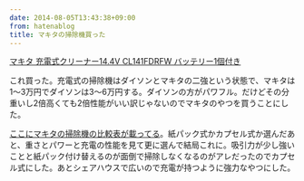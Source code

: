 ```yaml
---
date: 2014-08-05T13:43:38+09:00
from: hatenablog
title: マキタの掃除機買った
---
```


<p></p><a href="http://www.amazon.co.jp/exec/obidos/ASIN/B003DJ1JQE/r7kamura07-22/">マキタ 充電式クリーナー14.4V CL141FDRFW バッテリー1個付き</a>

<p>これ買った。充電式の掃除機はダイソンとマキタの二強という状態で、マキタは1〜3万円でダイソンは3〜6万円する。ダイソンの方がパワフル。だけどその分重いし2倍高くても2倍性能がいい訳じゃないのでマキタのやつを買うことにした。</p>

<p><a href="http://www.kpt.co.jp/campaign/makita_cleaner.aspx?Ref=1">ここにマキタの掃除機の比較表が載ってる</a>。紙パック式かカプセル式か選んだあと、重さとパワーと充電の性能を見て更に選んで結局これに。吸引力が少し強いことと紙パック付け替えるのが面倒で掃除しなくなるのがアレだったのでカプセル式にした。あとシェアハウスで広いので充電が持つように強力なやつにした。</p>

